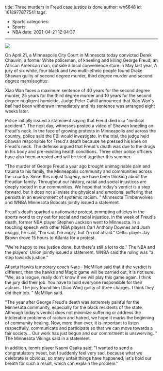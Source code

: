title: Three murders in Freud case  justice is done
author: wh6648
id: 1618977877541
tags: 
- Sports
categories: 
- Sports
- NBA
date: 2021-04-21 12:04:37
---
![](https://p4.itc.cn/q_70/images01/20210421/dc1f2d3369b344918b421b536178e623.jpeg)


On April 21, a Minneapolis City Court in Minnesota today convicted Derek Chauvin, a former White policeman, of kneeling and killing George Freud, an African American man, outside a local convenience store in May last year, A jury of six white, four black and two multi-ethnic people found Drake Shawan guilty of second degree murder, third degree murder and second degree manslaughter.

Xiao Wan faces a maximum sentence of 40 years for the second degree murder, 25 years for the third degree murder and 10 years for the second degree negligent homicide. Judge Peter Cahill announced that Xiao Wan's bail had been withdrawn immediately and his sentence was arranged eight weeks later.

Police initially issued a statement saying that Freud died in a "medical accident.". The next day, witnesses posted a video of Shawan kneeling on Freud's neck. In the face of growing protests in Minneapolis and across the country, police said the FBI would investigate. In the trial, the judge held Shawan responsible for Freud's death because he pressed his knee on Freud's neck. The defense argued that Freud's death was due to the drugs in his body and pre-existing health conditions. Three other police officers have also been arrested and will be tried together this summer.

"The murder of George Freud a year ago brought unimaginable pain and trauma to his family, the Minneapolis community and communities across the country. Since this unjust tragedy, we have been thinking about the Freudian family. Throughout our history, racial and social injustices are deeply rooted in our communities. We hope that today's verdict is a step forward, but it does not alleviate the physical and emotional suffering that persists in an environment of systemic racism. " Minnesota Timberwolves and WNBA Minnesota Bobcats jointly issued a statement.

Freud's death sparked a nationwide protest, prompting athletes in the sports world to cry out for social and racial injustice. In the week of Freud's death, former NBA player Stephen Jackson went to Minnesota. In a touching speech with other NBA players Carl Anthony Downes and Josh okoggi, he said, "I'm sad, I'm angry, but I'm not afraid." Celtic player Jay Brown drove 15 hours to Atlanta for a protest.

"We're happy to see justice done, but there's still a lot to do." The NBA and the players' Union jointly issued a statement. WNBA said the ruling was "a step towards justice."

Atlanta Hawks temporary coach Nate - McMillan said that if the verdict is different, then the hawks and Magic game will be carried out, it is not sure. "We, as a league, really don't know if we will play this game again. I think the jury did their job. You have to hold everyone responsible for their actions. The jury found him (Xiao Wan) guilty of three charges. I think they did their job. " McMillan said.

"The year after George Freud's death was extremely painful for the Minnesota community, especially for the black residents of the state. Although today's verdict does not minimize suffering or address the intolerable problems of racism and hatred, we hope it marks the beginning of community healing. Now, more than ever, it is important to listen respectfully, communicate and participate so that we can move towards a fair society... Our work has just begun and our commitment is unswerving. " The Minnesota Vikings said in a statement.

In addition, tennis player Naomi Osaka said: "I wanted to send a congratulatory tweet, but I suddenly feel very sad, because what we celebrate is obvious, so many unfair things have happened, let's hold our breath for such a result, which can explain the problem."

